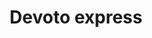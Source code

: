 ---
title: "Devoto express"
url: /montevideo/devoto-express-21-de-setiembre-2/
shop: Lebensmittel
---